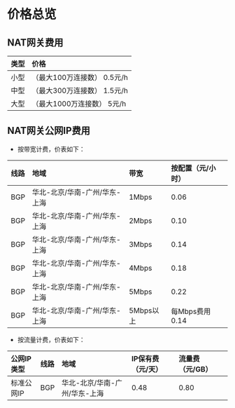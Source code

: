 # 价格总览

## NAT网关费用

| 类型 | 价格 |
| :- | :- |
| 小型 |（最大100万连接数）	0.5元/h |
| 中型 |（最大300万连接数）	1.5元/h |
| 大型 |（最大1000万连接数）	5元/h |

## NAT网关公网IP费用

- 按带宽计费，价表如下：

| 线路 | 地域 | 带宽 | 按配置（元/小时） |
| :- | :- | :- | :- |
| BGP |	华北-北京/华南-广州/华东-上海 |	1Mbps |	0.06 |
| BGP |	华北-北京/华南-广州/华东-上海 |	2Mbps |	0.10 |
| BGP |	华北-北京/华南-广州/华东-上海 |	3Mbps |	0.14 |
| BGP |	华北-北京/华南-广州/华东-上海 |	4Mbps |	0.18 |
| BGP |	华北-北京/华南-广州/华东-上海 |	5Mbps |	0.22 |
| BGP |	华北-北京/华南-广州/华东-上海 |	5Mbps以上 |每Mbps费用	0.14 |

- 按流量计费，价表如下：

| 公网IP类型 | 线路 | 地域 | IP保有费（元/天） | 流量费（元/GB） |
| :- | :- | :- | :- |:- |
| 标准公网IP |	BGP |	华北-北京/华南-广州/华东-上海 |	0.48 |0.80 |
